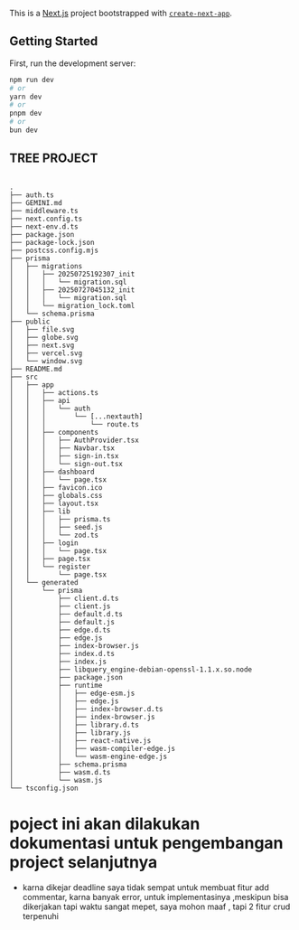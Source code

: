 This is a [Next.js](https://nextjs.org) project bootstrapped with [`create-next-app`](https://nextjs.org/docs/app/api-reference/cli/create-next-app).

## Getting Started

First, run the development server:

```bash
npm run dev
# or
yarn dev
# or
pnpm dev
# or
bun dev
```

## TREE PROJECT

```

.
├── auth.ts
├── GEMINI.md
├── middleware.ts
├── next.config.ts
├── next-env.d.ts
├── package.json
├── package-lock.json
├── postcss.config.mjs
├── prisma
│   ├── migrations
│   │   ├── 20250725192307_init
│   │   │   └── migration.sql
│   │   ├── 20250727045132_init
│   │   │   └── migration.sql
│   │   └── migration_lock.toml
│   └── schema.prisma
├── public
│   ├── file.svg
│   ├── globe.svg
│   ├── next.svg
│   ├── vercel.svg
│   └── window.svg
├── README.md
├── src
│   ├── app
│   │   ├── actions.ts
│   │   ├── api
│   │   │   └── auth
│   │   │       └── [...nextauth]
│   │   │           └── route.ts
│   │   ├── components
│   │   │   ├── AuthProvider.tsx
│   │   │   ├── Navbar.tsx
│   │   │   ├── sign-in.tsx
│   │   │   └── sign-out.tsx
│   │   ├── dashboard
│   │   │   └── page.tsx
│   │   ├── favicon.ico
│   │   ├── globals.css
│   │   ├── layout.tsx
│   │   ├── lib
│   │   │   ├── prisma.ts
│   │   │   ├── seed.js
│   │   │   └── zod.ts
│   │   ├── login
│   │   │   └── page.tsx
│   │   ├── page.tsx
│   │   └── register
│   │       └── page.tsx
│   └── generated
│       └── prisma
│           ├── client.d.ts
│           ├── client.js
│           ├── default.d.ts
│           ├── default.js
│           ├── edge.d.ts
│           ├── edge.js
│           ├── index-browser.js
│           ├── index.d.ts
│           ├── index.js
│           ├── libquery_engine-debian-openssl-1.1.x.so.node
│           ├── package.json
│           ├── runtime
│           │   ├── edge-esm.js
│           │   ├── edge.js
│           │   ├── index-browser.d.ts
│           │   ├── index-browser.js
│           │   ├── library.d.ts
│           │   ├── library.js
│           │   ├── react-native.js
│           │   ├── wasm-compiler-edge.js
│           │   └── wasm-engine-edge.js
│           ├── schema.prisma
│           ├── wasm.d.ts
│           └── wasm.js
└── tsconfig.json
```

# poject ini akan dilakukan dokumentasi untuk pengembangan project selanjutnya

- karna dikejar deadline saya tidak sempat untuk membuat fitur add commentar, karna banyak error, untuk implementasinya ,meskipun bisa dikerjakan tapi waktu sangat mepet, saya mohon maaf , tapi 2 fitur crud terpenuhi
